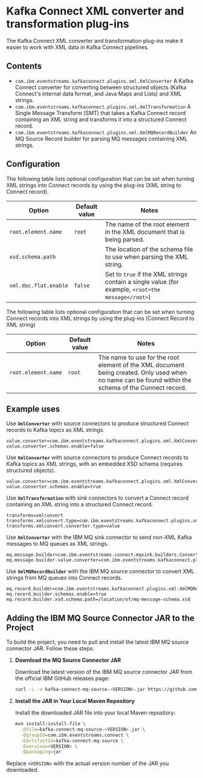 # Kafka Connect XML converter and transformation plug-ins

The Kafka Connect XML converter and transformation plug-ins make it easier to work with XML data in Kafka Connect pipelines.

## Contents

- `com.ibm.eventstreams.kafkaconnect.plugins.xml.XmlConverter`
  A Kafka Connect converter for converting between structured objects (Kafka Connect's internal data format, and Java Maps and Lists) and XML strings.
- `com.ibm.eventstreams.kafkaconnect.plugins.xml.XmlTransformation`
  A Single Message Transform (SMT) that takes a Kafka Connect record containing an XML string and transforms it into a structured Connect record.
- `com.ibm.eventstreams.kafkaconnect.plugins.xml.XmlMQRecordBuilder`
  An MQ Source Record builder for parsing MQ messages containing XML strings.

## Configuration

The following table lists optional configuration that can be set when turning XML strings into Connect records by using the plug-ins (XML string to Connect record).

| **Option**            | **Default value** | **Notes**                                                                                         |
| --------------------- | ----------------- | ------------------------------------------------------------------------------------------------- |
| `root.element.name`   | `root`            | The name of the root element in the XML document that is being parsed.                            |
| `xsd.schema.path`     |                   | The location of the schema file to use when parsing the XML string.                               |
| `xml.doc.flat.enable` | `false`           | Set to `true` if the XML strings contain a single value (for example, `<root>the message</root>`) |

The following table lists optional configuration that can be set when turning Connect records into XML strings by using the plug-ins (Connect Record to XML string)

| **Option**          | **Default value** | **Notes**                                                                                                                                            |
| ------------------- | ----------------- | ---------------------------------------------------------------------------------------------------------------------------------------------------- |
| `root.element.name` | `root`            | The name to use for the root element of the XML document being created. Only used when no name can be found within the schema of the Connect record. |

## Example uses

Use **`XmlConverter`** with source connectors to produce structured Connect records to Kafka topics as XML strings.

```properties
value.converter=com.ibm.eventstreams.kafkaconnect.plugins.xml.XmlConverter
value.converter.schemas.enable=false
```

Use **`XmlConverter`** with source connectors to produce Connect records to Kafka topics as XML strings, with an embedded XSD schema (requires structured objects).

```properties
value.converter=com.ibm.eventstreams.kafkaconnect.plugins.xml.XmlConverter
value.converter.schemas.enable=true
```

Use **`XmlTransformation`** with sink connectors to convert a Connect record containing an XML string into a structured Connect record.

```properties
transforms=xmlconvert
transforms.xmlconvert.type=com.ibm.eventstreams.kafkaconnect.plugins.xml.XmlTransformation
transforms.xmlconvert.converter.type=value
```

Use **`XmlConverter`** with the IBM MQ sink connector to send non-XML Kafka messages to MQ queues as XML strings.

```properties
mq.message.builder=com.ibm.eventstreams.connect.mqsink.builders.ConverterMessageBuilder
mq.message.builder.value.converter=com.ibm.eventstreams.kafkaconnect.plugins.xml.XmlConverter
```

Use **`XmlMQRecordBuilder`** with the IBM MQ source connector to convert XML strings from MQ queues into Connect records.

```properties
mq.record.builder=com.ibm.eventstreams.kafkaconnect.plugins.xml.XmlMQRecordBuilder
mq.record.builder.schemas.enable=true
mq.record.builder.xsd.schema.path=/location/of/mq-message-schema.xsd
```

## Adding the IBM MQ Source Connector JAR to the Project

To build the project, you need to pull and install the latest IBM MQ source connector JAR. Follow these steps:

1. **Download the MQ Source Connector JAR**

   Download the latest version of the IBM MQ source connector JAR from the official IBM GitHub releases page:

   ```bash
   curl -L -o kafka-connect-mq-source-<VERSION>.jar https://github.com/ibm-messaging/kafka-connect-mq-source/releases/download/v<VERSION>/kafka-connect-mq-source-<VERSION>.jar
   ```

2. **Install the JAR in Your Local Maven Repository**

   Install the downloaded JAR file into your local Maven repository:

   ```bash
   mvn install:install-file \
     -Dfile=kafka-connect-mq-source-<VERSION>.jar \
     -DgroupId=com.ibm.eventstreams.connect \
     -DartifactId=kafka-connect-mq-source \
     -Dversion=<VERSION> \
     -Dpackaging=jar
   ```

Replace `<VERSION>` with the actual version number of the JAR you downloaded.
